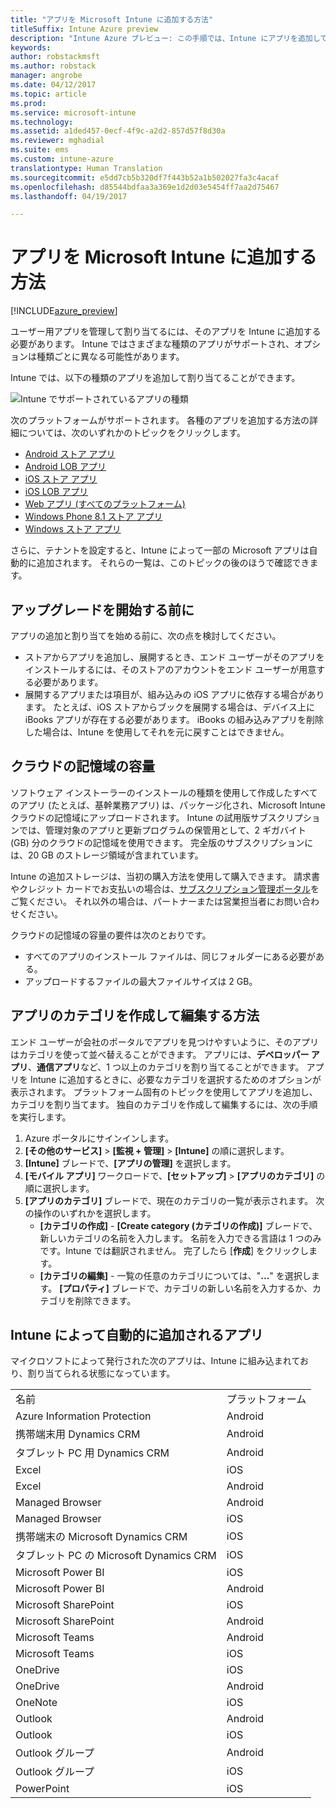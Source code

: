 ```yaml
---
title: "アプリを Microsoft Intune に追加する方法"
titleSuffix: Intune Azure preview
description: "Intune Azure プレビュー: この手順では、Intune にアプリを追加して、ユーザーとデバイスに割り当てる準備を行います。 "
keywords: 
author: robstackmsft
ms.author: robstack
manager: angrobe
ms.date: 04/12/2017
ms.topic: article
ms.prod: 
ms.service: microsoft-intune
ms.technology: 
ms.assetid: a1ded457-0ecf-4f9c-a2d2-857d57f8d30a
ms.reviewer: mghadial
ms.suite: ems
ms.custom: intune-azure
translationtype: Human Translation
ms.sourcegitcommit: e5dd7cb5b320df7f443b52a1b502027fa3c4acaf
ms.openlocfilehash: d85544bdfaa3a369e1d2d03e5454ff7aa2d75467
ms.lasthandoff: 04/19/2017

---
```


# <a name="how-to-add-an-app-to-microsoft-intune"></a>アプリを Microsoft Intune に追加する方法

[!INCLUDE[azure_preview](../includes/azure_preview.md)]

ユーザー用アプリを管理して割り当てるには、そのアプリを Intune に追加する必要があります。 Intune ではさまざまな種類のアプリがサポートされ、オプションは種類ごとに異なる可能性があります。

Intune では、以下の種類のアプリを追加して割り当てることができます。

![Intune でサポートされているアプリの種類](./media/app-types.png)

次のプラットフォームがサポートされます。 各種のアプリを追加する方法の詳細については、次のいずれかのトピックをクリックします。

- [Android ストア アプリ](/intune-azure/manage-apps/android-store-app)
- [Android LOB アプリ](/intune-azure/manage-apps/android-lob-app)
- [iOS ストア アプリ](/intune-azure/manage-apps/ios-store-app)
- [iOS LOB アプリ](/intune-azure/manage-apps/ios-lob-app)
- [Web アプリ (すべてのプラットフォーム)](/intune-azure/manage-apps/web-app)
- [Windows Phone 8.1 ストア アプリ](/intune-azure/manage-apps/windows-phone-8-1-store-app)
- [Windows ストア アプリ](/intune-azure/manage-apps/windows-store-app)

さらに、テナントを設定すると、Intune によって一部の Microsoft アプリは自動的に追加されます。 それらの一覧は、このトピックの後のほうで確認できます。

## <a name="before-you-start"></a>アップグレードを開始する前に

アプリの追加と割り当てを始める前に、次の点を検討してください。

- ストアからアプリを追加し、展開するとき、エンド ユーザーがそのアプリをインストールするには、そのストアのアカウントをエンド ユーザーが用意する必要があります。
- 展開するアプリまたは項目が、組み込みの iOS アプリに依存する場合があります。 たとえば、iOS ストアからブックを展開する場合は、デバイス上に iBooks アプリが存在する必要があります。 iBooks の組み込みアプリを削除した場合は、Intune を使用してそれを元に戻すことはできません。

## <a name="cloud-storage-space"></a>クラウドの記憶域の容量
ソフトウェア インストーラーのインストールの種類を使用して作成したすべてのアプリ (たとえば、基幹業務アプリ) は、パッケージ化され、Microsoft Intune クラウドの記憶域にアップロードされます。 Intune の試用版サブスクリプションでは、管理対象のアプリと更新プログラムの保管用として、2 ギガバイト (GB) 分のクラウドの記憶域を使用できます。 完全版のサブスクリプションには、20 GB のストレージ領域が含まれています。

Intune の追加ストレージは、当初の購入方法を使用して購入できます。  請求書やクレジット カードでお支払いの場合は、[サブスクリプション管理ポータル](https://portal.office.com/adminportal/home?switchtomodern=true#/subscriptions)をご覧ください。  それ以外の場合は、パートナーまたは営業担当者にお問い合わせください。

クラウドの記憶域の容量の要件は次のとおりです。

-   すべてのアプリのインストール ファイルは、同じフォルダーにある必要がある。
-   アップロードするファイルの最大ファイルサイズは 2 GB。

## <a name="how-to-create-and-edit-categories-for-apps"></a>アプリのカテゴリを作成して編集する方法

エンド ユーザーが会社のポータルでアプリを見つけやすいように、そのアプリはカテゴリを使って並べ替えることができます。 アプリには、**デベロッパー アプリ**、**通信アプリ**など、1 つ以上のカテゴリを割り当てることができます。
アプリを Intune に追加するときに、必要なカテゴリを選択するためのオプションが表示されます。 プラットフォーム固有のトピックを使用してアプリを追加し、カテゴリを割り当てます。 独自のカテゴリを作成して編集するには、次の手順を実行します。

1. Azure ポータルにサインインします。
2. **[その他のサービス]** > **[監視 + 管理]** > **[Intune]** の順に選択します。
3. **[Intune]** ブレードで、**[アプリの管理]** を選択します。
4. **[モバイル アプリ]** ワークロードで、**[セットアップ]** > **[アプリのカテゴリ]** の順に選択します。
5. **[アプリのカテゴリ]** ブレードで、現在のカテゴリの一覧が表示されます。 次の操作のいずれかを選択します。
    - **[カテゴリの作成]** - **[Create category (カテゴリの作成)]** ブレードで、新しいカテゴリの名前を入力します。 名前を入力できる言語は 1 つのみです。Intune では翻訳されません。 完了したら [**作成**] をクリックします。
    - **[カテゴリの編集]** - 一覧の任意のカテゴリについては、"**...**" を選択します。 **[プロパティ]** ブレードで、カテゴリの新しい名前を入力するか、カテゴリを削除できます。


## <a name="apps-added-automatically-by-intune"></a>Intune によって自動的に追加されるアプリ

マイクロソフトによって発行された次のアプリは、Intune に組み込まれており、割り当てられる状態になっています。

|||
|-|-|
|名前|プラットフォーム|アプリの種類|
|Azure Information Protection|Android|管理対象の Android ストア アプリ|
|携帯端末用 Dynamics CRM|Android|管理対象の Android ストア アプリ|
|タブレット PC 用 Dynamics CRM|Android|管理対象の Android ストア アプリ|
|Excel|iOS|管理対象の iOS ストア アプリ|
|Excel|Android|管理対象の Android ストア アプリ|
|Managed Browser|Android|管理対象の Android ストア アプリ|
|Managed Browser|iOS|管理対象の iOS ストア アプリ|
|携帯端末の Microsoft Dynamics CRM|iOS|管理対象の iOS ストア アプリ|
|タブレット PC の Microsoft Dynamics CRM|iOS|管理対象の iOS ストア アプリ|
|Microsoft Power BI|iOS|管理対象の iOS ストア アプリ|
|Microsoft Power BI|Android|管理対象の Android ストア アプリ|
|Microsoft SharePoint|iOS|管理対象の iOS ストア アプリ|
|Microsoft SharePoint|Android|管理対象の Android ストア アプリ|
|Microsoft Teams|Android|管理対象の Android ストア アプリ|
|Microsoft Teams|iOS|管理対象の iOS ストア アプリ|
|OneDrive|iOS|管理対象の iOS ストア アプリ|
|OneDrive|Android|管理対象の Android ストア アプリ|
|OneNote|iOS|管理対象の iOS ストア アプリ|
|Outlook|Android|管理対象の Android ストア アプリ|
|Outlook|iOS|管理対象の iOS ストア アプリ|
|Outlook グループ|Android|管理対象の Android ストア アプリ|
|Outlook グループ|iOS|管理対象の iOS ストア アプリ|
|PowerPoint|iOS|管理対象の iOS ストア アプリ|

